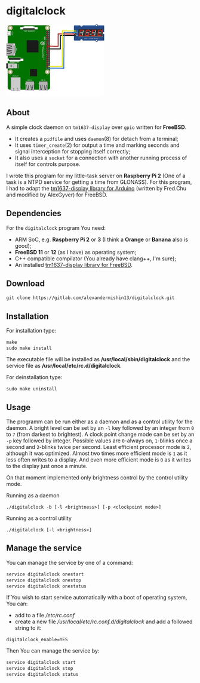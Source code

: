 # digitalclock

![Raspberry PI 2 & TM1637](/raspberry-pi_tm1637.jpg?raw=true "Raspberry PI 2 & TM1637")

## About

A simple clock daemon on `tm1637-display` over `gpio` written for **FreeBSD**.

* It creates a `pidfile` and uses `daemon`(8) for detach from a terminal;
* It uses `timer_create`(2) for output a time and marking seconds and signal interception for stopping itself correctly;
* It also uses a `socket` for a connection with another running process of itself for controls purpose.

I wrote this program for my little-task server on **Raspberry Pi 2** (One of a task is a NTPD service for getting a time from GLONASS).
For this program, I had to adapt the [tm1637-display library for Arduino](https://github.com/AlexGyver/GyverLibs/tree/master/TM1637_Gyver)
(written by Fred.Chu and modified by AlexGyver) for FreeBSD.

## Dependencies

For the `digitalclock` program You need:
* ARM SoC, e.g. **Raspberry Pi 2** or **3** (I think a **Orange** or **Banana** also is good);
* **FreeBSD 11** or **12** (as I have) as operating system;
* C++ compatible compilator (You already have clang++, I'm sure);
* An installed [tm1637-display library for FreeBSD](https://gitlab.com/alexandermishin13/tm1637-display).

## Download

```
git clone https://gitlab.com/alexandermishin13/digitalclock.git
```

## Installation

For installation type:
```
make
sudo make install
```
The executable file will be installed as **/usr/local/sbin/digitalclock** and
the service file as **/usr/local/etc/rc.d/digitalclock**.

For deinstallation type:
```
sudo make uninstall
```

## Usage

The programm can be run either as a daemon and as a control utility for the daemon.
A bright level can be set by an `-l` key followed by an integer from `0` to `7` (from darkest to brightest).
A clock point change mode can be set by an `-p` key followed by integer.
Possible values are `0`-always on, `1`-blinks once a second and `2`-blinks twice per second.
Least efficient processor mode is `2`, although it was optimized.
Almost two times more efficient mode is `1` as it less often writes to a display.
And even more efficient mode is `0` as it writes to the display just once a minute.

On that moment implemented only brightness control by the control utility mode.

Running as a daemon
```
./digitalclock -b [-l <brightness>] [-p <clockpoint mode>]
```

Running as a control utility
```
./digitalclock [-l <brightness>]
```

## Manage the service

You can manage the service by one of a command:
```
service digitalclock onestart
service digitalclock onestop
service digitalclock onestatus
```

If You wish to start service automatically with a boot of operating system,
You can:
* add to a file */etc/rc.conf*
* create a new file */usr/local/etc/rc.conf.d/digitalclock* and add a followed string to it:
```
digitalclock_enable=YES
```

Then You can manage the service by:
```
service digitalclock start
service digitalclock stop
service digitalclock status
```


